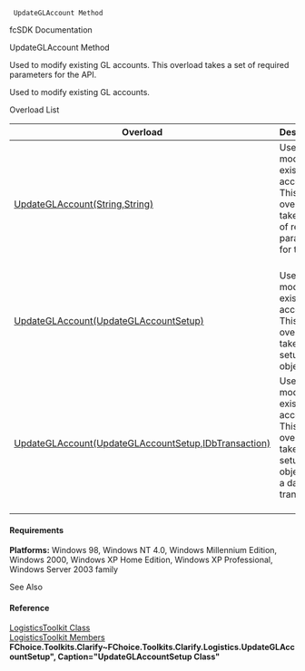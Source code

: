 ﻿     UpdateGLAccount Method                                                   

fcSDK Documentation

UpdateGLAccount Method

Used to modify existing GL accounts. This overload takes a set of required parameters for the API.

Used to modify existing GL accounts.

Overload List

| Overload | Description |
| --- | --- |
| [UpdateGLAccount(String,String)](FChoice.Toolkits.Clarify~FChoice.Toolkits.Clarify.Logistics.LogisticsToolkit~UpdateGLAccount(String,String).md) | Used to modify existing GL accounts. This overload takes a set of required parameters for the API.   |
| [UpdateGLAccount(UpdateGLAccountSetup)](FChoice.Toolkits.Clarify~FChoice.Toolkits.Clarify.Logistics.LogisticsToolkit~UpdateGLAccount(UpdateGLAccountSetup).md) | Used to modify existing GL accounts. This overload takes a setup object.   |
| [UpdateGLAccount(UpdateGLAccountSetup,IDbTransaction)](FChoice.Toolkits.Clarify~FChoice.Toolkits.Clarify.Logistics.LogisticsToolkit~UpdateGLAccount(UpdateGLAccountSetup,IDbTransaction).md) | Used to modify existing GL accounts. This overload takes a setup object and a database transaction.   |

#### Requirements

**Platforms:** Windows 98, Windows NT 4.0, Windows Millennium Edition, Windows 2000, Windows XP Home Edition, Windows XP Professional, Windows Server 2003 family

See Also

#### Reference

[LogisticsToolkit Class](FChoice.Toolkits.Clarify~FChoice.Toolkits.Clarify.Logistics.LogisticsToolkit.md)  
[LogisticsToolkit Members](FChoice.Toolkits.Clarify~FChoice.Toolkits.Clarify.Logistics.LogisticsToolkit_members.md)  
**FChoice.Toolkits.Clarify~FChoice.Toolkits.Clarify.Logistics.UpdateGLAccountSetup", Caption="UpdateGLAccountSetup Class"**
